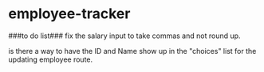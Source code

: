 # employee-tracker

###to do list###
fix the salary input to take commas and not round up.

is there a way to have the ID and Name show up in the "choices" list for the updating employee route.
